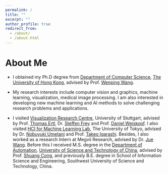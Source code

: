 ```yaml
---
permalink: /
title: ""
excerpt: ""
author_profile: true
redirect_from: 
  - /about/
  - /about.html
---
```


# About Me
* I obtained my Ph.D degree from [Department of Computer Science](https://www.cs.hku.hk), [The University of Hong Kong](https://www.hku.hk), advised by Prof. [Wenping Wang](https://www.cs.hku.hk/people/academic-staff/wenping).  

* My  research interests include computer vision and graphics, machine learning, visualization, medical image processing. I am also interested in developing new machine learning and AI methods to solve challenging research problems and applications.

* I visited [Visualization Research Centre](https://www.visus.uni-stuttgart.de/en), University of Stuttgart, advised by Prof. [Thomas Ertl](https://scholar.google.com/citations?user=qFQ9jHkAAAAJ&hl=zh-CN), Dr. [Steffen Frey](https://freysn.github.io) and Prof. [Daniel Weiskopf](https://scholar.google.com/citations?user=sclEgM4AAAAJ&hl=zh-CN). I also visited [HCI for Machine Learning Lab](https://www-ui.is.s.u-tokyo.ac.jp/crest/members.html), The University of Tokyo, advised by Dr. [Nobuyuki Umetani](http://www.nobuyuki-umetani.com) and Prof. [Takeo Igarashi](https://www-ui.is.s.u-tokyo.ac.jp/~takeo/index.html). Besides, I also worked as a research Intern at Megvii Research, advised by Dr. [Jue Wang](https://www.juew.org).
Before this I received M.S. degree in the [Department of Automation](https://auto.ustc.edu.cn/en/index.php), [University of Science and Technology of China](http://en.ustc.edu.cn), advised by Prof. [Shuang Cong](https://scholar.google.com.hk/citations?hl=en&user=2oPsqNQAAAAJ&view_op=list_works), and previously B.E. degree in School of Information Science and Engineering, Southwest University of Science and Technology, China.  
